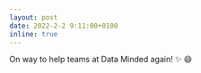 ```yaml
---
layout: post
date: 2022-2-2 9:11:00+0100
inline: true
---
```


On way to help teams at Data Minded again! :sparkles: :smile:
